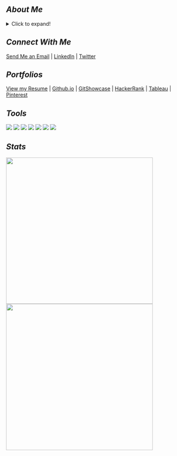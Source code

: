 <!---![Profile-Header](https://github.com/ThompsonBethany01/ThompsonBethany01/blob/main/images/Profile_Header.gif?raw=true)  --->

## *About Me*
<details>
  <summary>Click to expand!</summary>
  
### Nice to virtually meet you!  
Hello, my name's Bethany Thompson.🤝 I graduated from Codeup, a fully-immersive, project-based Data Science career accelerator. Now, I work as a Database Analyst Associate at GDIT.

The data isn't always (~more like never~) easy on the eyes, but I make sure the final project is. I am drawn to the visual side of data, such as creating interactive Tableau Storybooks and presentations that keep the audience drawn in.  

I'm a certified Tableau Desktop Specialist! My current goals include:  
- [ ] Become a Tableau Desktop Certified Associate
- [ ] Pass the PSM1 certification  
- [ ] Push to GitHub at least once a week

My personal interests include reading a good science fiction book, listening to music, and rollerskating (*very carefully*, knee pads and all). Most importantly, I love being creative in everything possible.
</details>

## *Connect With Me*
<a href="mailto:thompsonbethany01@gmail.com">Send Me an Email</a> | [LinkedIn](https://www.linkedin.com/in/bethany-thompson-068009142/) |  [Twitter](https://twitter.com/Thompson_Beth01)

## *Portfolios*
[View my Resume](https://drive.google.com/file/d/1cMOcmehTdTh5x-8Tm_XJRUuGi4fci4qN/view) | [Github.io](https://thompsonbethany01.github.io) | [GitShowcase](https://www.gitshowcase.com/thompsonbethany01) | [HackerRank](https://www.hackerrank.com/beth_t3465) | [Tableau](https://public.tableau.com/profile/thompson.bethany.01#!/) | [Pinterest](https://www.pinterest.com/thompsonbethany01/pins/)

## *Tools*
<img src="https://img.shields.io/badge/python%20-%2314354C.svg?&style=for-the-badge&logo=python&logoColor=white"/> <img src="https://img.shields.io/badge/markdown-%23000000.svg?&style=for-the-badge&logo=markdown&logoColor=white"/> <img src="https://img.shields.io/badge/github%20-%23121011.svg?&style=for-the-badge&logo=github&logoColor=white"/> <img src="https://img.shields.io/badge/mysql-%2300f.svg?&style=for-the-badge&logo=mysql&logoColor=white"/> <img src="https://img.shields.io/badge/pandas%20-%23150458.svg?&style=for-the-badge&logo=pandas&logoColor=white" /> <img src="https://img.shields.io/badge/numpy%20-%23013243.svg?&style=for-the-badge&logo=numpy&logoColor=white" /> <img src="https://img.shields.io/badge/Jupyter%20-%23F37626.svg?&style=for-the-badge&logo=Jupyter&logoColor=white" />

## *Stats*

<a href="https://github.com/anuraghazra/github-readme-stats">
    <img src="https://github-readme-stats.vercel.app/api?username=ThompsonBethany01&theme=graywhite&show_icons=true" width=400/>
</a>  

<a href="https://github.com/DenverCoder1/github-readme-streak-stats">
    <img src="https://github-readme-streak-stats.herokuapp.com/?user=ThompsonBethany01" width=400/>
</a>  

<!--- ![profile-visitors](https://visitor-badge.glitch.me/badge?page_id=ThompsonBethany01.ThompsonBethany01) --->

<!--- ![Quote](https://github.com/ThompsonBethany01/ThompsonBethany01/blob/main/images/Quote.gif?raw=true) --->
